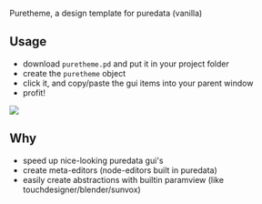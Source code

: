 Puretheme, a design template for puredata (vanilla)

## Usage 

* download `puretheme.pd` and put it in your project folder
* create the `puretheme` object
* click it, and copy/paste the gui items into your parent window
* profit!

![](https://github.com/coderofsalvation/puretheme/blob/master/puretheme.gif)

## Why 

* speed up nice-looking puredata gui's
* create meta-editors (node-editors built in puredata)
* easily create abstractions with builtin paramview (like touchdesigner/blender/sunvox)
